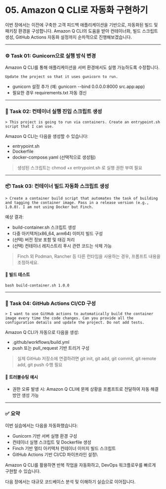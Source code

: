 # 05. Amazon Q CLI로 자동화 구현하기

이번 장에서는 이전에 구축한 고객 피드백 애플리케이션을 기반으로, 자동화된 빌드 및 패키징 환경을 구성합니다. Amazon Q CLI의 도움을 받아 컨테이너화, 빌드 스크립트 생성, GitHub Actions 자동화 설정까지 순차적으로 진행해보겠습니다.

***

### ⚙️ Task 01: Gunicorn으로 실행 방식 변경

Amazon Q CLI를 통해 애플리케이션을 서버 환경에서도 실행 가능하도록 수정합니다.

```
Update the project so that it uses gunicorn to run.
```

* gunicorn 설정 추가 (예: gunicorn --bind 0.0.0.0:8000 src.app:app)
* 필요한 경우 requirements.txt 자동 갱신

***

### 🐳 Task 02: 컨테이너 실행 진입 스크립트 생성

```
> This project is going to run via containers. Create an entrypoint.sh script that I can use.
```

Amazon Q CLI는 다음을 생성할 수 있습니다:

* entrypoint.sh
* Dockerfile
* docker-compose.yaml (선택적으로 생성됨)

> 생성된 스크립트는 chmod +x entrypoint.sh 로 실행 권한 부여 필요

***

### 📦 Task 03: 컨테이너 빌드 자동화 스크립트 생성

```
> Create a container build script that automates the task of building and tagging the container image. Pass in a release version (e.g., 1.0.0). I am not using Docker but Finch.
```

예상 결과:

* build-container.sh 스크립트 생성
* 다중 아키텍처(x86\_64, arm64) 이미지 빌드 구성
* (선택) 버전 정보 포함 및 태깅 처리
* (선택) 컨테이너 레지스트리 푸시 관련 코드는 삭제 가능

> Finch 외 Podman, Rancher 등 다른 런타임을 사용하는 경우, 프롬프트 내용을 조정하세요.



#### 🧪 빌드 테스트

```
bash build-container.sh 1.0.0
```

***

### 🔁 Task 04: GitHub Actions CI/CD 구성

```
> I want to use GitHub actions to automatically build the container image every time the code changes. Can you provide all the configuration details and update the project. Do not add tests.
```

Amazon Q CLI가 자동으로 다음을 생성:

* .github/workflows/build.yml
* push 또는 pull\_request 기반 트리거 구성

> 실제 GitHub 저장소에 연결하려면 git init, git add, git commit, git remote add, git push 수행 필요

#### 🧩 트러블슈팅 예시

* 권한 오류 발생 시: Amazon Q CLI에 문제 상황을 프롬프트로 전달하여 자동 해결 방안 생성 가능

***

### ✅ 요약

이번 실습에서는 다음을 자동화했습니다:

* Gunicorn 기반 서버 실행 환경 구성
* 컨테이너 실행 스크립트 및 Dockerfile 생성
* Finch 기반 멀티 아키텍처 컨테이너 이미지 빌드 스크립트
* GitHub Actions 기반 CI/CD 파이프라인 설정\


Amazon Q CLI를 활용하면 반복 작업을 자동화하고, DevOps 워크플로우를 빠르게 구현할 수 있습니다.

다음 장에서는 대규모 코드베이스 분석 및 이해하기 실습으로 이어집니다.
